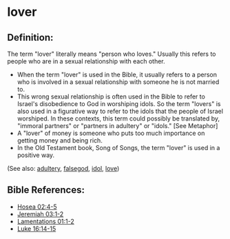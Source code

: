 # lover #

## Definition: ##

The term "lover" literally means "person who loves." Usually this refers to people who are in a sexual relationship with each other.

* When the term "lover" is used in the Bible, it usually refers to a person who is involved in a sexual relationship with someone he is not married to.
* This wrong sexual relationship is often used in the Bible to refer to Israel's disobedience to God in worshiping idols. So the term "lovers" is also used in a figurative way to refer to the idols that the people of Israel worshiped. In these contexts, this term could possibly be translated by, "immoral partners" or "partners in adultery" or "idols." [See  Metaphor]
* A "lover" of money is someone who puts too much importance on getting money and being rich.
* In the Old Testament book, Song of Songs, the term "lover" is used in a positive way.
 
(See also: [adultery](../kt/adultery.md),  [falsegod](../kt/falsegod.md), [idol](../other/idol.md), [love](../kt/love.md))

## Bible References: ##

* [Hosea 02:4-5](https://door43.org/en/bible/notes/hos/02/04)
* [Jeremiah 03:1-2](https://door43.org/en/bible/notes/jer/03/01)
* [Lamentations 01:1-2](https://door43.org/en/bible/notes/lam/01/01)
* [Luke 16:14-15](https://door43.org/en/bible/notes/luk/16/14)

